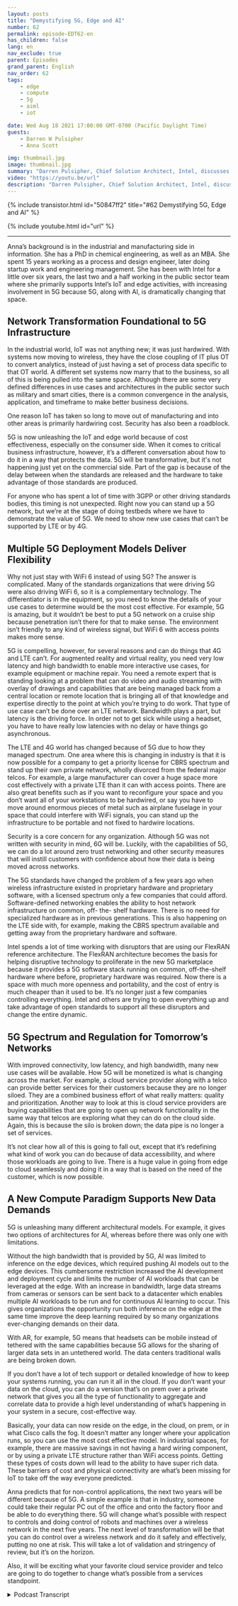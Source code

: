 ```yaml
---
layout: posts
title: "Demystifying 5G, Edge and AI"
number: 62
permalink: episode-EDT62-en
has_children: false
lang: en
nav_exclude: true
parent: Episodes
grand_parent: English
nav_order: 62
tags:
    - edge
    - compute
    - 5g
    - aiml
    - iot

date: Wed Aug 18 2021 17:00:00 GMT-0700 (Pacific Daylight Time)
guests:
    - Darren W Pulsipher
    - Anna Scott

img: thumbnail.jpg
image: thumbnail.jpg
summary: "Darren Pulsipher, Chief Solution Architect, Intel, discusses the groundbreaking changes 5G will bring to edge and AI with Dr. Anna Scott, Chief Edge Architect, Intel."
video: "https://youtu.be/url"
description: "Darren Pulsipher, Chief Solution Architect, Intel, discusses the groundbreaking changes 5G will bring to edge and AI with Dr. Anna Scott, Chief Edge Architect, Intel."
---
```


<div>
{% include transistor.html id="50847ff2" title="#62 Demystifying 5G, Edge and AI" %}

{% include youtube.html id="url" %}
</div>

---

Anna’s background is in the industrial and manufacturing side in information. She has a PhD in chemical engineering, as well as an MBA. She spent 15 years working as a process and design engineer, later doing startup work and engineering management. She has been with Intel for a little over six years, the last two and a half working in the public sector team where she primarily supports Intel’s IoT and edge activities, with increasing involvement in 5G because 5G, along with AI, is dramatically changing that space.

## Network Transformation Foundational to 5G Infrastructure

In the industrial world, IoT was not anything new; it was just hardwired. With systems now moving to wireless, they have the close coupling of IT plus OT to convert analytics, instead of just having a set of process data specific to that OT world. A different set systems now marry that to the business, so all of this is being pulled into the same space. Although there are some very defined differences in use cases and architectures in the public sector such as military and smart cities, there is a common convergence in the analysis, application, and timeframe to make better business decisions.

One reason IoT has taken so long to move out of manufacturing and into other areas is primarily hardwiring cost. Security has also been a roadblock.

5G is now unleashing the IoT and edge world because of cost effectiveness, especially on the consumer side. When it comes to critical business infrastructure, however, it’s a different conversation about how to do it in a way that protects the data. 5G will be transformative, but it's not happening just yet on the commercial side. Part of the gap is because of the delay between when the standards are released and the hardware to take advantage of those standards are produced.

For anyone who has spent a lot of time with 3GPP or other driving standards bodies, this timing is not unexpected. Right now you can stand up a 5G network, but we’re at the stage of doing testbeds where we have to demonstrate the value of 5G. We need to show new use cases that can’t be supported by LTE or by 4G.

## Multiple 5G Deployment Models Deliver Flexibility

Why not just stay with WiFi 6 instead of using 5G? The answer is complicated. Many of the standards organizations that were driving 5G were also driving WiFi 6, so it is a complementary technology. The differentiator is in the equipment, so you need to know the details of your use cases to determine would be the most cost effective. For example, 5G is amazing, but it wouldn’t be best to put a 5G network on a cruise ship because penetration isn’t there for that to make sense. The environment isn’t friendly to any kind of wireless signal, but WiFi 6 with access points makes more sense.

5G is compelling, however, for several reasons and can do things that 4G and LTE can’t. For augmented reality and virtual reality, you need very low latency and high bandwidth to enable more interactive use cases, for example equipment or machine repair. You need a remote expert that is standing looking at a problem that can do video and audio streaming with overlay of drawings and capabilities that are being managed back from a central location or remote location that is bringing all of that knowledge and expertise directly to the point at which you’re trying to do work. That type of use case can’t be done over an LTE network. Bandwidth plays a part, but latency is the driving force. In order not to get sick while using a headset, you have to have really low latencies with no delay or have things go asynchronous.

The LTE and 4G world has changed because of 5G due to how they managed spectrum. One area where this is changing in industry is that it is now possible for a company to get a priority license for CBRS spectrum and stand up their own private network, wholly divorced from the federal major telcos. For example, a large manufacturer can cover a huge space more cost effectively with a private LTE than it can with access points. There are also great benefits such as if you want to reconfigure your space and you don’t want all of your workstations to be hardwired, or say you have to move around enormous pieces of metal such as airplane fuselage in your space that could interfere with WiFi signals, you can stand up the infrastructure to be portable and not fixed to hardwire locations.

Security is a core concern for any organization. Although 5G was not written with security in mind, 6G will be. Luckily, with the capabilities of 5G, we can do a lot around zero trust networking and other security measures that will instill customers with confidence about how their data is being moved across networks.

The 5G standards have changed the problem of a few years ago when wireless infrastructure existed in proprietary hardware and proprietary software, with a licensed spectrum only a few companies that could afford.  Software-defined networking enables the ability to host network infrastructure on common, off- the- shelf hardware. There is no need for specialized hardware as in previous generations. This is also happening on the LTE side with, for example, making the CBRS spectrum available and getting away from the proprietary hardware and software.

Intel spends a lot of time working with disruptors that are using our FlexRAN reference architecture. The FlexRAN architecture becomes the basis for helping disruptive technology to proliferate in the new 5G marketplace because it provides a 5G software stack running on common, off-the-shelf hardware where before, proprietary hardware was required.  Now there is a space with much more openness and portability, and the cost of entry is much cheaper than it used to be. It’s no longer just a few companies controlling everything. Intel and others are trying to open everything up and take advantage of open standards to support all these disruptors and change the entire dynamic.

## 5G Spectrum and Regulation for Tomorrow’s Networks

With improved connectivity, low latency, and high bandwidth, many new use cases will be available. How 5G will be monetized is what is changing across the market. For example, a cloud service provider along with a telco can provide better services for their customers because they are no longer siloed. They are a combined business effort of what really matters: quality and prioritization. Another way to look at this is cloud service providers are buying capabilities that are going to open up network functionality in the same way that telcos are exploring what they can do on the cloud side. Again, this is because the silo is broken down; the data pipe is no longer a set of services.

It’s not clear how all of this is going to fall out, except that it’s redefining what kind of work you can do because of data accessibility, and where those workloads are going to live. There is a huge value in going from edge to cloud seamlessly and doing it in a way that is based on the need of the customer, which is now possible.

## A New Compute Paradigm Supports New Data Demands

5G is unleashing many different architectural models. For example, it gives two options of architectures for AI, whereas before there was only one with limitations.

Without the high bandwidth that is provided by 5G, AI was limited to inference on the edge devices, which required pushing AI models out to the edge devices. This cumbersome restriction increased the AI development and deployment cycle and limits the number of AI workloads that can be leveraged at the edge. With an increase in bandwidth, large data streams from cameras or sensors can be sent back to a datacenter which enables multiple AI workloads to be run and for continuous AI learning to occur. This gives organizations the opportunity run both inference on the edge at the same time improve the deep learning required by so many organizations ever-changing demands on their data.

With AR, for example, 5G means that headsets can be mobile instead of tethered with the same capabilities because 5G allows for the sharing of larger data sets in an untethered world. The data centers traditional walls are being broken down.

If you don’t have a lot of tech support or detailed knowledge of how to keep your systems running, you can run it all in the cloud. If you don’t want your data on the cloud, you can do a version that’s on prem over a private network that gives you all the type of functionality to aggregate and correlate data to provide a high level understanding of what’s happening in your system in a secure, cost-effective way.

Basically, your data can now reside on the edge, in the cloud, on prem, or in what Cisco calls the fog. It doesn’t matter any longer where your application runs, so you can use the most cost effective model. In industrial spaces, for example, there are massive savings in not having a hard wiring component, or by using a private LTE structure rather than WiFi access points. Getting these types of costs down will lead to the ability to have super rich data. These barriers of cost and physical connectivity are what’s been missing for IoT to take off the way everyone predicted.

Anna predicts that for non-control applications, the next two years will be different because of 5G. A simple example is that in industry, someone could take their regular PC out of the office and onto the factory floor and be able to do everything there. 5G will change what’s possible with respect to controls and doing control of robots and machines over a wireless network in the next five years. The next level of transformation will be that you can do control over a wireless network and do it safely and effectively, putting no one at risk. This will take a lot of validation and stringency of review, but it’s on the horizon.

Also, it will be exciting what your favorite cloud service provider and telco are going to do together to change what’s possible from a services standpoint. 



<details>
<summary> Podcast Transcript </summary>

<p></p>

</details>
